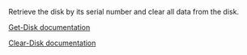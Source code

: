 Retrieve the disk by its serial number and clear all data from the disk.

[Get-Disk documentation](https://learn.microsoft.com/en-us/powershell/module/storage/get-disk)

[Clear-Disk documentation](https://learn.microsoft.com/en-us/powershell/module/storage/clear-disk)